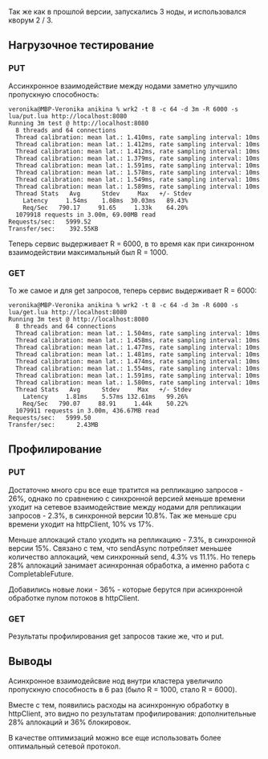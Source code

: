 Так же как в прошлой версии, запускались 3 ноды, и использовался кворум 2 / 3.

## Нагрузочное тестирование

### PUT

Ассинхронное взаимодействие между нодами заметно улучшило пропускную способность:

```
veronika@MBP-Veronika anikina % wrk2 -t 8 -c 64 -d 3m -R 6000 -s lua/put.lua http://localhost:8080
Running 3m test @ http://localhost:8080
  8 threads and 64 connections
  Thread calibration: mean lat.: 1.410ms, rate sampling interval: 10ms
  Thread calibration: mean lat.: 1.412ms, rate sampling interval: 10ms
  Thread calibration: mean lat.: 1.412ms, rate sampling interval: 10ms
  Thread calibration: mean lat.: 1.379ms, rate sampling interval: 10ms
  Thread calibration: mean lat.: 1.591ms, rate sampling interval: 10ms
  Thread calibration: mean lat.: 1.578ms, rate sampling interval: 10ms
  Thread calibration: mean lat.: 1.549ms, rate sampling interval: 10ms
  Thread calibration: mean lat.: 1.589ms, rate sampling interval: 10ms
  Thread Stats   Avg      Stdev     Max   +/- Stdev
    Latency     1.54ms    1.08ms  30.03ms   89.43%
    Req/Sec   790.17     91.65     1.33k    64.20%
  1079918 requests in 3.00m, 69.00MB read
Requests/sec:   5999.52
Transfer/sec:    392.55KB
```

Теперь сервис выдерживает R = 6000, в то время как при синхронном взаимодействии максимальный был R = 1000.

### GET

То же самое и для get запросов, теперь сервис выдерживает R = 6000:

```
veronika@MBP-Veronika anikina % wrk2 -t 8 -c 64 -d 3m -R 6000 -s lua/get.lua http://localhost:8080
Running 3m test @ http://localhost:8080
  8 threads and 64 connections
  Thread calibration: mean lat.: 1.504ms, rate sampling interval: 10ms
  Thread calibration: mean lat.: 1.458ms, rate sampling interval: 10ms
  Thread calibration: mean lat.: 1.477ms, rate sampling interval: 10ms
  Thread calibration: mean lat.: 1.481ms, rate sampling interval: 10ms
  Thread calibration: mean lat.: 1.474ms, rate sampling interval: 10ms
  Thread calibration: mean lat.: 1.554ms, rate sampling interval: 10ms
  Thread calibration: mean lat.: 1.591ms, rate sampling interval: 10ms
  Thread calibration: mean lat.: 1.580ms, rate sampling interval: 10ms
  Thread Stats   Avg      Stdev     Max   +/- Stdev
    Latency     1.81ms    5.57ms 132.61ms   99.26%
    Req/Sec   790.07     88.91     1.44k    50.22%
  1079911 requests in 3.00m, 436.67MB read
Requests/sec:   5999.50
Transfer/sec:      2.43MB
```

## Профилирование

### PUT

Достаточно много cpu все еще тратится на репликацию запросов - 26%, 
однако по сравнению с синхронной версией меньше времени уходит на сетевое взаимодействие 
между нодами для репликации запросов - 2.3%, в синхронной версии 10.8%.
Так же меньше cpu времени уходит на httpClient, 10% vs 17%.

Меньше аллокаций стало уходить на репликацию - 7.3%, в синхронной версии 15%.
Связано с тем, что sendAsync потребляет меньшее количество аллокаций, чем синхронный send, 4.3% vs 11.1%.
Но теперь 28% аллокаций занимает асинхронная обработка, а именно работа с CompletableFuture.

Добавились новые локи - 36% - которые берутся при асинхронной обработке пулом потоков в httpClient.

### GET

Результаты профилирования get запросов такие же, что и put.

## Выводы

Асинхронное взаимодейсвие нод внутри кластера увеличило пропускную способность в 6 раз
(было R = 1000, стало R = 6000).

Вместе с тем, появились расходы на асинхронную обработку в httpClient, это видно по результатам профилирования:
дополнительные 28% аллокаций и 36% блокировок.

В качестве оптимизаций можно все еще использовать более оптимальный сетевой протокол.
